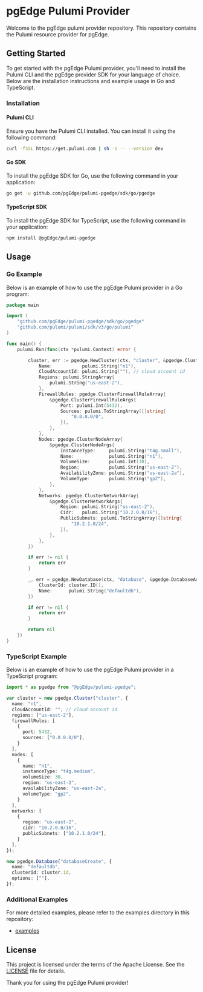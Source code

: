 # pgEdge Pulumi Provider

Welcome to the pgEdge pulumi provider repository. This repository contains the Pulumi resource provider for pgEdge.

## Getting Started

To get started with the pgEdge Pulumi provider, you'll need to install the Pulumi CLI and the pgEdge provider SDK for your language of choice. Below are the installation instructions and example usage in Go and TypeScript.

### Installation

#### Pulumi CLI

Ensure you have the Pulumi CLI installed. You can install it using the following command:
```bash
curl -fsSL https://get.pulumi.com | sh -s -- --version dev
```

#### Go SDK

To install the pgEdge SDK for Go, use the following command in your application:
```bash
go get -u github.com/pgEdge/pulumi-pgedge/sdk/go/pgedge
```

#### TypeScript SDK

To install the pgEdge SDK for TypeScript, use the following command in your application:
```bash
npm install @pgEdge/pulumi-pgedge
```

## Usage

### Go Example

Below is an example of how to use the pgEdge Pulumi provider in a Go program:

```go
package main

import (
    "github.com/pgEdge/pulumi-pgedge/sdk/go/pgedge"
    "github.com/pulumi/pulumi/sdk/v3/go/pulumi"
)

func main() {
    pulumi.Run(func(ctx *pulumi.Context) error {

        cluster, err := pgedge.NewCluster(ctx, "cluster", &pgedge.ClusterArgs{
            Name:           pulumi.String("n1"),
            CloudAccountId: pulumi.String(""), // cloud account id
            Regions: pulumi.StringArray{
                pulumi.String("us-east-2"),
            },
            FirewallRules: pgedge.ClusterFirewallRuleArray{
                &pgedge.ClusterFirewallRuleArgs{
                    Port: pulumi.Int(5432),
                    Sources: pulumi.ToStringArray([]string{
                        "0.0.0.0/0",
                    }),
                },
            },
            Nodes: pgedge.ClusterNodeArray{
                &pgedge.ClusterNodeArgs{
                    InstanceType:     pulumi.String("t4g.small"),
                    Name:             pulumi.String("n1"),
                    VolumeSize:       pulumi.Int(30),
                    Region:           pulumi.String("us-east-2"),
                    AvailabilityZone: pulumi.String("us-east-2a"),
                    VolumeType:       pulumi.String("gp2"),
                },
            },
            Networks: pgedge.ClusterNetworkArray{
                &pgedge.ClusterNetworkArgs{
                    Region: pulumi.String("us-east-2"),
                    Cidr:   pulumi.String("10.2.0.0/16"),
                    PublicSubnets: pulumi.ToStringArray([]string{
                        "10.2.1.0/24",
                    }),
                },
            },
        })

        if err != nil {
            return err
        }

        _, err = pgedge.NewDatabase(ctx, "database", &pgedge.DatabaseArgs{
            ClusterId: cluster.ID(),
            Name:      pulumi.String("defaultdb"),
        })

        if err != nil {
            return err
        }

        return nil
    })
}
```

### TypeScript Example

Below is an example of how to use the pgEdge Pulumi provider in a TypeScript program:

```ts
import * as pgedge from "@pgEdge/pulumi-pgedge";

var cluster = new pgedge.Cluster("cluster", {
  name: "n1",
  cloudAccountId: "", // cloud account id
  regions: ["us-east-2"],
  firewallRules: [
    {
      port: 5432,
      sources: ["0.0.0.0/0"],
    }
  ],
  nodes: [
    {
      name: "n1",
      instanceType: "t4g.medium",
      volumeSize: 30,
      region: "us-east-2",
      availabilityZone: "us-east-2a",
      volumeType: "gp2",
    }
  ],
  networks: [
    {
      region: "us-east-2",
      cidr: "10.2.0.0/16",
      publicSubnets: ["10.2.1.0/24"],
    }
  ],
});

new pgedge.Database("databaseCreate", {
  name: "defaultdb",
  clusterId: cluster.id,
  options: [""],
});
```

### Additional Examples
For more detailed examples, please refer to the examples directory in this repository:
- [examples](examples)

## License
This project is licensed under the terms of the Apache License. See the [LICENSE](LICENSE) file for details.

Thank you for using the pgEdge Pulumi provider!